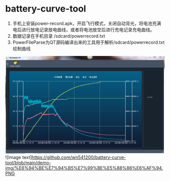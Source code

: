 # battery-curve-tool

1. 手机上安装power-record.apk，开启飞行模式，关闭自动背光，将电池充满电后进行放电记录放电曲线，或者将电池放空后进行充电记录充电曲线。
2. 数据记录在手机目录 /sdcard/powerrecord.txt
3. PowerFileParse为QT源码编译出来的工具用于解析/sdcard/powerrecord.txt绘制曲线

![Image text](https://github.com/wn541200/battery-curve-tool/blob/main/demo-img/%E5%85%85%E7%94%B5%E6%9B%B2%E7%BA%BF.PNG)
![Image text]https://github.com/wn541200/battery-curve-tool/blob/main/demo-img/%E6%94%BE%E7%94%B5%E7%99%BE%E5%88%86%E6%AF%94.PNG
